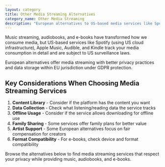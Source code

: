 ```yaml
---
layout: category
title: Other Media Streaming Alternatives
category_name: Other Media Streaming
description: "European alternatives to US-based media services like Spotify, Apple Music, Audible, and Kindle. These services offer music, audiobooks, and e-books while keeping your media consumption data in the EU."
---
```


Music streaming, audiobooks, and e-books have transformed how we consume media, but US-based services like Spotify (using US cloud infrastructure), Apple Music, Audible, and Kindle track your media consumption in detail and are subject to US surveillance laws.

European alternatives offer media streaming with better privacy practices and data storage within EU jurisdiction under GDPR protection.

## Key Considerations When Choosing Media Streaming Services

1. **Content Library** - Consider if the platform has the content you want
2. **Data Collection** - Check what listening/reading data the service tracks
3. **Offline Usage** - Consider if the service allows downloading for offline use
4. **Family Sharing** - Some services offer family plans for better value
5. **Artist Support** - Some European alternatives focus on fair compensation for creators
6. **Format Compatibility** - For e-books, check device and format compatibility

Browse the alternatives below to find media streaming services that respect your privacy while providing music, audiobooks, and e-books.
